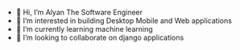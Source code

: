 - 👋 Hi, I’m Alyan The Software Engineer
- 👀 I’m interested in building Desktop Mobile and Web applications 
- 🌱 I’m currently learning machine learning
- 💞️ I’m looking to collaborate on django applications

<!---
whoisalyan/whoisalyan is a ✨ special ✨ repository because its `README.md` (this file) appears on your GitHub profile.
You can click the Preview link to take a look at your changes.
--->
